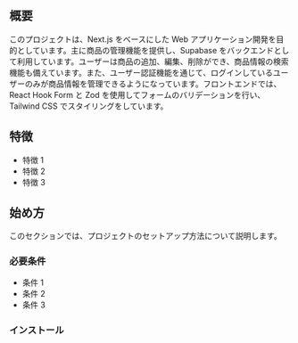 ## 概要

このプロジェクトは、Next.js をベースにした Web アプリケーション開発を目的としています。主に商品の管理機能を提供し、Supabase をバックエンドとして利用しています。ユーザーは商品の追加、編集、削除ができ、商品情報の検索機能も備えています。また、ユーザー認証機能を通じて、ログインしているユーザーのみが商品情報を管理できるようになっています。フロントエンドでは、React Hook Form と Zod を使用してフォームのバリデーションを行い、Tailwind CSS でスタイリングをしています。

## 特徴

- 特徴 1
- 特徴 2
- 特徴 3

## 始め方

このセクションでは、プロジェクトのセットアップ方法について説明します。

### 必要条件

- 条件 1
- 条件 2
- 条件 3

### インストール

